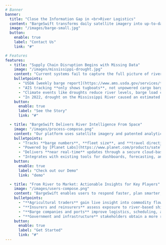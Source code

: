 ```yaml
---
# Banner
banner:
  title: "Close the Information Gap in <br>River Logistics"
  content: "BargeSwift transforms daily satellite imagery into up-to-date freight movement insights along the Mississippi River—helping you manage commodity risk, shipping delays, and climate disruptions before they hit the market."
  image: "/images/barge-small.jpg"
  button:
    enable: true
    label: "Contact Us"
    link: "#"

# Features
features:
  - title: "Supply Chain Disruption Begins with Missing Data"
    image: "/images/mississippi-drought.jpg"
    content: "Current systems fail to capture the full picture of river freight—causing delays, price spikes, and poor decision-making."
    bulletpoints:
      - "USDA [weekly barge report](https://www.ams.usda.gov/services/transportation-analysis/gtr-datasets) is **delayed by 7–10 days**, and limited to select locks."
      - "AIS tracking **only shows tugboats**, not unpowered cargo barges."
      - "Climate events like droughts reduce river levels, barge load capacity, and shipping volume."
      - "In 2022, drought on the Mississippi River caused an estimated [$20 billion in economic losses](https://www.freightwaves.com/news/mississippi-river-shipping-faces-potential-crisis-for-third-straight-year)."
    button:
      enable: true
      label: "See the Story"
      link: "#"

  - title: "BargeSwift Delivers River Intelligence From Space"
    image: "/images/process-compose.png"
    content: "Our platform uses satellite imagery and patented analytics to provide timely, accurate barge traffic data."
    bulletpoints:
      - "Tracks **barge numbers**, **fleet size**, and **travel direction** across 2,200+ miles of river."
      - "Powered by [Planet Labs](https://www.planet.com/products/satellite-imagery-of-earth/) CubeSats with 3m resolution and daily revisit capability."
      - "Delivers **near real-time** updates through a secure cloud-based API."
      - "Integrates with existing tools for dashboards, forecasting, and operational alerts."
    button:
      enable: true
      label: "Check out our Demo"
      link: "demo"

  - title: "From River to Market: Actionable Insights for Key Players"
    image: "/images/users-compose.png"
    content: "BargeSwift enables users to respond faster, plan smarter, and reduce financial risk across sectors."
    bulletpoints:
      - "**Agricultural traders** gain live insight into commodity flows and pricing conditions."
      - "**Insurers and reinsurers** assess exposure to river-based shipping delays and climate risk."
      - "**Barge companies and ports** improve logistics, scheduling, and fleet coordination."
      - "**Government and infrastructure** stakeholders obtain a more responsive monitoring system."
    button:
      enable: true
      label: "Get Started"
      link: "#"
---
```

